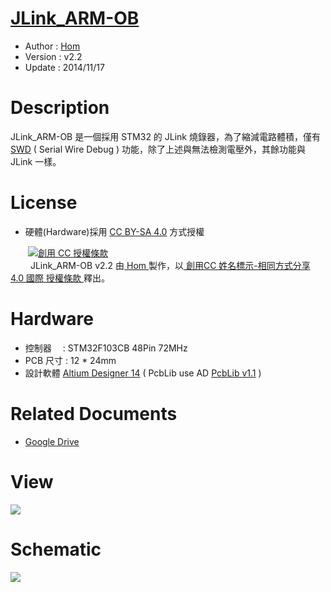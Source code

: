 [JLink_ARM-OB](https://github.com/KitSprout/JLink_ARM-OB)
========
* Author  : [Hom](https://github.com/Hom-Wang)
* Version : v2.2
* Update  : 2014/11/17

Description
========
JLink_ARM-OB 是一個採用 STM32 的 JLink 燒錄器，為了縮減電路體積，僅有 [SWD](http://en.wikipedia.org/wiki/Joint_Test_Action_Group#Serial_Wire_Debug) ( Serial Wire Debug ) 功能，除了上述與無法檢測電壓外，其餘功能與 JLink 一樣。

License
========
* 硬體(Hardware)採用 [CC BY-SA 4.0](http://creativecommons.org/licenses/by-sa/4.0/deed.zh_TW) 方式授權 
  
　　<a rel="license" href="http://creativecommons.org/licenses/by-sa/4.0/deed.zh_TW"><img alt="創用 CC 授權條款" style="border-width:0" src="http://i.creativecommons.org/l/by-sa/3.0/tw/80x15.png" /></a>  
　　<span xmlns:dct="http://purl.org/dc/terms/" property="dct:title"> JLink_ARM-OB v2.2 </span>由<a xmlns:cc="http://creativecommons.org/ns#" href="http://about.me/Hom" property="cc:attributionName" rel="cc:attributionURL"> Hom </a>製作，以<a rel="license" href="http://creativecommons.org/licenses/by-sa/4.0/deed.zh_TW"> 創用CC 姓名標示-相同方式分享 4.0 國際 授權條款 </a>釋出。  

Hardware
========
* 控制器　 : STM32F103CB 48Pin 72MHz
* PCB 尺寸 : 12 * 24mm
* 設計軟體 [Altium Designer 14](http://www.altium.com/en/products/altium-designer) ( PcbLib use AD [PcbLib v1.1](https://github.com/KitSprout/AltiumDesigner_PcbLibrary/releases/tag/v1.1) )

Related Documents
========
* [Google Drive](http://goo.gl/CKChoa)

View
========
<img src="https://lh6.googleusercontent.com/-huJDrxIhLgI/VG4jpjplohI/AAAAAAAALQA/jgsqVsGVYVc/s1600/DSC_2698.jpg" />

Schematic
========
<img src="https://lh3.googleusercontent.com/-k1IVdkanut0/VGcwOHC7_rI/AAAAAAAALJg/d_A8cEzLeM0/s1600/Sch_Jlink_ARM-OB.png" />
